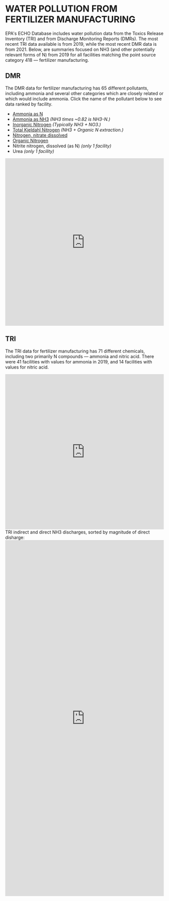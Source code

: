 # WATER POLLUTION FROM FERTILIZER MANUFACTURING

EPA's ECHO Database includes water pollution data from the Toxics Release Inventory (TRI) and from Discharge Monitoring Reports (DMRs). The most recent TRI data available is from 2019, while the most recent DMR data is from 2021. Below, are summaries focused on NH3 (and other potentially relevant forms of N) from 2019 for all facilities matching the point source category 418 — fertilizer manufacturing.

## DMR
The DMR data for fertilizer manufacturing has 65 different pollutants, including ammonia and several other categories which are closely related or which would include ammonia. Click the name of the pollutant below to see data ranked by facility.
  * [Ammonia as N](https://datawrapper.dwcdn.net/JQxd3/1/)
  * [Ammonia as NH3](https://datawrapper.dwcdn.net/I4j81/2/) <i>(NH3 times ~0.82 is NH3-N.)</i>
  * [Inorganic Nitrogen](https://datawrapper.dwcdn.net/Pq4C0/1/) <i>(Typically NH3 + NO3.)</i>
  * [Total Kjeldahl Nitrogen](https://datawrapper.dwcdn.net/CTPdo/1/) <i>(NH3 + Organic N extraction.)</i>
  * [Nitrogen, nitrate dissolved](https://datawrapper.dwcdn.net/x25k6/1/) 
  * [Organic Nitrogen](https://datawrapper.dwcdn.net/kJATB/1/) 
  * Nitrite nitrogen, dissolved (as N) <i>(only 1 facility)</i>
  * Urea <i>(only 1 facility)</i>
 
<iframe title="2019 DMR Nitrogen Pollution" aria-label="Map" id="datawrapper-chart-Wepun" src="https://datawrapper.dwcdn.net/Wepun/2/" scrolling="no" frameborder="0" style="width: 0; min-width: 100% !important; border: none;" height="533"></iframe><script type="text/javascript">!function(){"use strict";window.addEventListener("message",(function(e){if(void 0!==e.data["datawrapper-height"]){var t=document.querySelectorAll("iframe");for(var a in e.data["datawrapper-height"])for(var r=0;r<t.length;r++){if(t[r].contentWindow===e.source)t[r].style.height=e.data["datawrapper-height"][a]+"px"}}}))}();
</script>
 
<br> 
 
## TRI
 
The TRI data for fertilizer manufacturing has 71 different chemicals, including two primarily N compounds — ammonia and nitric acid. There were 41 facilities with values for ammonia in 2019, and 14 facilities with values for nitric acid.
 
 <iframe title="2019 TRI Nitrogen Pollution — Total" aria-label="Map" id="datawrapper-chart-6oI4T" src="https://datawrapper.dwcdn.net/6oI4T/2/" scrolling="no" frameborder="0" style="width: 0; min-width: 100% !important; border: none;" height="494"></iframe><script type="text/javascript">!function(){"use strict";window.addEventListener("message",(function(e){if(void 0!==e.data["datawrapper-height"]){var t=document.querySelectorAll("iframe");for(var a in e.data["datawrapper-height"])for(var r=0;r<t.length;r++){if(t[r].contentWindow===e.source)t[r].style.height=e.data["datawrapper-height"][a]+"px"}}}))}();
</script>

<br> 
TRI indirect and direct NH3 discharges, sorted by magnitude of direct disharge: 
 
<iframe title="2019 TRI NH3" aria-label="Stacked Bars" id="datawrapper-chart-pppER" src="https://datawrapper.dwcdn.net/pppER/1/" scrolling="no" frameborder="0" style="width: 0; min-width: 100% !important; border: none;" height="1133"></iframe><script type="text/javascript">!function(){"use strict";window.addEventListener("message",(function(e){if(void 0!==e.data["datawrapper-height"]){var t=document.querySelectorAll("iframe");for(var a in e.data["datawrapper-height"])for(var r=0;r<t.length;r++){if(t[r].contentWindow===e.source)t[r].style.height=e.data["datawrapper-height"][a]+"px"}}}))}();
</script>
